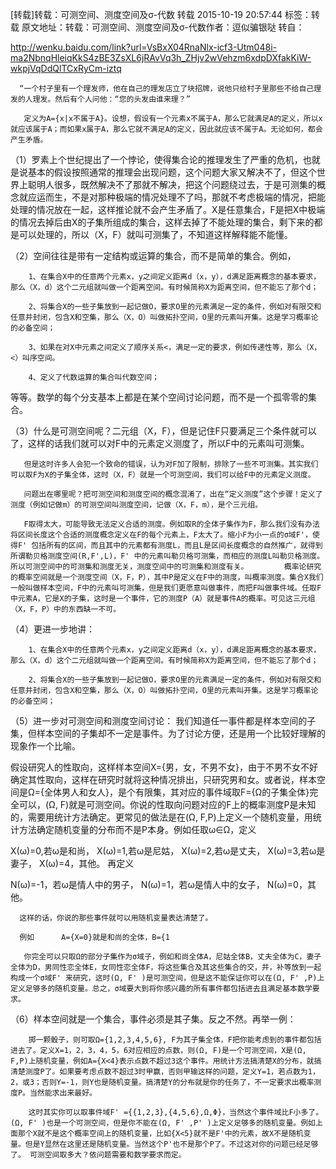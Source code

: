 [转载]转载：可测空间、测度空间及σ-代数
转载 2015-10-19 20:57:44
标签：转载
原文地址：转载：可测空间、测度空间及σ-代数作者：逗似骗银哒
转自：

http://wenku.baidu.com/link?url=VsBxX04RnaNlx-icf3-Utm048i-ma2NbnqHleiqKkS4zBE3ZsXL6jRAvVq3h_ZHjv2wVehzm6xdpDXfakKiW-wkpjVqDdQlTCxRyCm-iztq

      “一个村子里有一个理发师，他在自己的理发店立了块招牌，说他只给村子里那些不给自己理发的人理发。然后有个人问他：“您的头发由谁来理？” 

       定义为A={x|x不属于A}。设想，假设有一个元素x不属于A，那么它就满足A的定义，所以x就应该属于A；而如果x属于A，那么它就不满足A的定义，因此就应该不属于A。无论如何，都会产生矛盾。

（1）罗素上个世纪提出了一个悖论，使得集合论的推理发生了严重的危机，也就是说基本的假设按照通常的推理会出现问题，这个问题大家又解决不了，但这个世界上聪明人很多，既然解决不了那就不解决，把这个问题绕过去，于是可测集的概念就应运而生，不是对那种极端的情况处理不了吗，那就不考虑极端的情况，把能处理的情况放在一起，这样推论就不会产生矛盾了。X是任意集合，F是把X中极端的情况去掉后由X的子集所组成的集合，这样去掉了不能处理的集合，剩下来的都是可以处理的，所以（X，F）就叫可测集了，不知道这样解释能不能懂。 

  

（2）空间往往是带有一定结构或运算的集合，而不是简单的集合。例如，

        1、在集合X中的任意两个元素x，y之间定义距离d（x，y），d满足距离概念的基本要求，那么（X，d）这个二元组就叫做一个距离空间。有时候简称X为距离空间，但不能忘了那个d；  

        2、将集合X的一些子集放到一起记做O，要求O里的元素满足一定的条件，例如对有限交和任意并封闭，包含X和空集，那么（X，O）叫做拓扑空间，O里的元素叫开集。这是学习概率论的必备空间； 

        3、如果在对X中元素之间定义了顺序关系<，满足一定的要求，例如传递性等，那么（X，<）叫序空间。  

        4、定义了代数运算的集合叫代数空间；  

等等。数学的每个分支基本上都是在某个空间讨论问题，而不是一个孤零零的集合。
 

（3）什么是可测空间呢？二元组（X，F），但是记住F只要满足三个条件就可以了，这样的话我们就可以对F中的元素定义测度了，所以F中的元素叫可测集。  

       但是这时许多人会犯一个致命的错误，认为对F加了限制，排除了一些不可测集。其实我们可以取F为X的子集全体，这时（X，F）就是一个可测空间，我们可以给F中的元素定义测度。  

       问题出在哪里呢？把可测空间和测度空间的概念混淆了，出在“定义测度”这个步骤！定义了测度（例如记做m）的可测空间叫测度空间，记做（X，F，m），是个三元组。  

       F取得太大，可能导致无法定义合适的测度。例如取R的全体子集作为F，那么我们没有办法将区间长度这个合适的测度概念定义在F的每个元素上，F太大了。缩小F为小一点的σ域F'，使得F' 包括所有的区间，而且其中的元素都有测度L，而且L是区间长度概念的自然推广，就得到所谓勒贝格测度空间(R,F',L)，F' 中的元素叫勒贝格可测集，而相应的测度L叫勒贝格测度。  所以可测空间中的可测集和测度无关，测度空间中的可测集和测度有关。        概率论研究的概率空间就是一个测度空间（X，F，P），其中P是定义在F中的测度，叫概率测度。集合X我们一般叫做样本空间，F中的元素叫可测集，但是我们更愿意叫做事件，而把F叫做事件域。任取F中元素A，它是X的子集，这时是一个事件，它的测度P（A）就是事件A的概率。可见这三元组（X，F，P）中的东西缺一不可。   

（4）更进一步地讲： 

        1、在集合X中的任意两个元素x，y之间定义距离d（x，y），d满足距离概念的基本要求，那么（X，d）这个二元组就叫做一个距离空间。有时候简称X为距离空间，但不能忘了那个d；   

        2、将集合X的一些子集放到一起记做O，要求O里的元素满足一定的条件，例如对有限交和任意并封闭，包含X和空集，那么（X，O）叫做拓扑空间，O里的元素叫开集。这是学习概率论的必备空间；  

（5）进一步对可测空间和测度空间讨论： 我们知道任一事件都是样本空间的子集，但样本空间的子集却不一定是事件。为了讨论方便，还是用一个比较好理解的现象作一个比喻。 

假设研究人的性取向，这样样本空间X={男，女，不男不女}，由于不男不女不好确定其性取向，这样在研究时就将这种情况排出，只研究男和女。或者说，样本空间是Ω={全体男人和女人}，是个有限集，其对应的事件域取F={Ω的子集全体}完全可以，(Ω, F)就是可测空间。你说的性取向问题对应的F上的概率测度P是未知的，需要用统计方法确定。更常见的做法是在(Ω, F,P)上定义一个随机变量，用统计方法确定随机变量的分布而不是P本身。例如任取ω∈Ω，定义 

X(ω)=0,若ω是和尚， X(ω)=1,若ω是尼姑， X(ω)=2,若ω是丈夫， X(ω)=3,若ω是妻子， X(ω)=4，其他。 再定义 

N(ω)=-1，若ω是情人中的男子， N(ω)=1，若ω是情人中的女子， N(ω)=0，其他。 

      这样的话，你说的那些事件就可以用随机变量表达清楚了。

      例如      A={X=0}就是和尚的全体，B={1

       你完全可以只取Ω的部分子集作为σ域子，例如和尚全体A，尼姑全体B，丈夫全体为C，妻子全体为D，男同性恋全体E，女同性恋全体F，将这些集合及其这些集合的交，并，补等放到一起构成一个σ域F' 来研究，这时(Ω, F' )是可测空间，但是这不能保证你可以在(Ω, F' ,P)上定义足够多的随机变量。总之，σ域要大到将你感兴趣的所有事件都包括进去且满足基本数学要求。  

（6）样本空间就是一个集合，事件必须是其子集。反之不然。再举一例：  

        掷一颗骰子，则可取Ω={1,2,3,4,5,6}, F为其子集全体，F把你能考虑到的事件都包括进去了。定义X=1，2，3，4，5，6对应相应的点数，则(Ω, F)是一个可测空间，X是(Ω, F,P)上随机变量，例如A={X<4}表示点数不超过3这个事件。用统计方法搞清楚X的分布，就搞清楚测度P了。如果要考虑点数不超过3时甲赢，否则甲输这样的问题，定义Y=1，若点数为1，2，或3；否则Y=-1，则Y也是随机变量。搞清楚Y的分布就是你的任务了，不一定要求出概率测度P。当然能求出来最好。 

        这时其实你可以取事件域F' ={{1,2,3},{4,5,6},Ω,Φ}，当然这个事件域比F小多了。(Ω, F' )也是一个可测空间，但是你不能在(Ω, F' ,P' )上定义足够多的随机变量。例如上面那个X就不是这个概率空间上的随机变量，比如{X<5}就不是F'中的元素，故X不是随机变量。但是Y显然在这里还是随机变量。当然这个P'也不是那个P了。不过这对你的问题已经足够了。 可测空间取多大？依问题需要和数学要求而定。